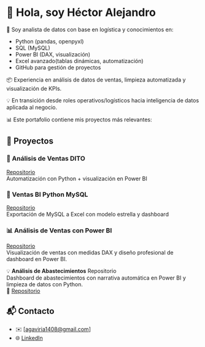 # 👋 Hola, soy Héctor Alejandro

🎯 Soy analista de datos con base en logística y conocimientos en:

- Python (pandas, openpyxl)
- SQL (MySQL)
- Power BI (DAX, visualización)
- Excel avanzado(tablas dinámicas, automatización)
- GitHub para gestión de proyectos

📦 Experiencia en análisis de datos de ventas, limpieza automatizada y visualización de KPIs.

💡 En transición desde roles operativos/logísticos hacia inteligencia de datos aplicada al negocio.

📊 Este portafolio contiene mis proyectos más relevantes:

## 🚀 Proyectos

### 🔹 Análisis de Ventas DITO
[Repositorio](https://github.com/agaviria-analytics/analisis-ventas-DITO)  
Automatización con Python + visualización en Power BI

### 🔹 Ventas BI Python MySQL
[Repositorio](https://github.com/agaviria-analytics/ventas-bi-python-mysql)  
Exportación de MySQL a Excel con modelo estrella y dashboard

### 📊 Análisis de Ventas con Power BI
[Repositorio](https://github.com/agaviria-analytics/analisis-ventas-powerbi)  
Visualización de ventas con medidas DAX y diseño profesional de dashboard en Power BI.

💡 **Análisis de Abastecimientos**
Repositorio  
Dashboard de abastecimientos con narrativa automática en Power BI y limpieza de datos con Python.  
🔗 [Repositorio](https://github.com/agaviria-analytics/analisis-abastecimientos)


## 📬 Contacto

- ✉️ [agaviria1408@gmail.com]
- 🌐 [LinkedIn](https://www.linkedin.com/in/h%C3%A9ctor-alejandro-gaviria-marin-43296265)

